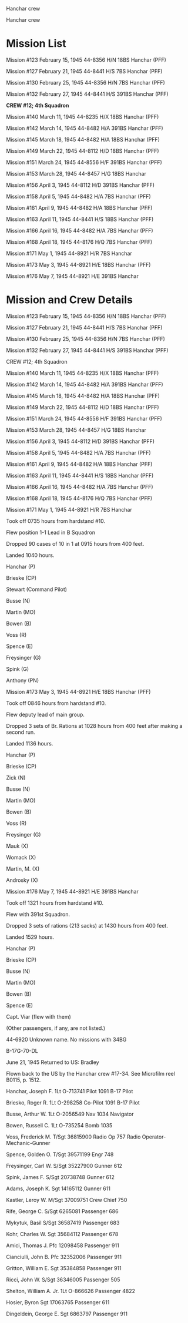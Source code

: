 





Hanchar crew






 




Hanchar crew

# Mission List

Mission #123 February 15, 1945 44-8356 H/N 18BS Hanchar
(PFF)

Mission #127 February 21, 1945 44-8441 H/S 7BS Hanchar (PFF)

Mission #130 February 25, 1945 44-8356 H/N 7BS Hanchar (PFF)

Mission #132 February 27, 1945 44-8441 H/S 391BS Hanchar
(PFF)

**CREW #12; 4th Squadron**

Mission #140 March 11, 1945 44-8235 H/X 18BS Hanchar (PFF)

Mission #142 March 14, 1945 44-8482 H/A 391BS Hanchar (PFF)

Mission #145 March 18, 1945 44-8482 H/A 18BS Hanchar (PFF)

Mission #149 March 22, 1945 44-8112 H/D 18BS Hanchar (PFF)

Mission #151 March 24, 1945 44-8556 H/F 391BS Hanchar (PFF)

Mission #153 March 28, 1945 44-8457 H/G 18BS Hanchar

Mission #156 April 3, 1945 44-8112 H/D 391BS Hanchar (PFF)

Mission #158 April 5, 1945 44-8482 H/A 7BS Hanchar (PFF)

Mission #161 April 9, 1945 44-8482 H/A 18BS Hanchar (PFF)

Mission #163 April 11, 1945 44-8441 H/S 18BS Hanchar (PFF)

Mission #166 April 16, 1945 44-8482 H/A 7BS Hanchar (PFF)

Mission #168 April 18, 1945 44-8176 H/Q 7BS Hanchar (PFF)

Mission #171 May 1, 1945 44-8921 H/R 7BS Hanchar

Mission #173 May 3, 1945 44-8921 H/E 18BS Hanchar (PFF)

Mission #176 May 7, 1945 44-8921 H/E 391BS Hanchar

# Mission and Crew Details

Mission #123 February 15, 1945 44-8356 H/N 18BS Hanchar
(PFF)

Mission #127 February 21, 1945 44-8441 H/S 7BS Hanchar (PFF)

Mission #130 February 25, 1945 44-8356 H/N 7BS Hanchar (PFF)

Mission #132 February 27, 1945 44-8441 H/S 391BS Hanchar
(PFF)

CREW #12; 4th Squadron

Mission #140 March 11, 1945 44-8235 H/X 18BS Hanchar (PFF)

Mission #142 March 14, 1945 44-8482 H/A 391BS Hanchar (PFF)

Mission #145 March 18, 1945 44-8482 H/A 18BS Hanchar (PFF)

Mission #149 March 22, 1945 44-8112 H/D 18BS Hanchar (PFF)

Mission #151 March 24, 1945 44-8556 H/F 391BS Hanchar (PFF)

Mission #153 March 28, 1945 44-8457 H/G 18BS Hanchar

Mission #156 April 3, 1945 44-8112 H/D 391BS Hanchar (PFF)

Mission #158 April 5, 1945 44-8482 H/A 7BS Hanchar (PFF)

Mission #161 April 9, 1945 44-8482 H/A 18BS Hanchar (PFF)

Mission #163 April 11, 1945 44-8441 H/S 18BS Hanchar (PFF)

Mission #166 April 16, 1945 44-8482 H/A 7BS Hanchar (PFF)

Mission #168 April 18, 1945 44-8176 H/Q 7BS Hanchar (PFF)

Mission #171 May 1, 1945 44-8921 H/R 7BS Hanchar

Took off 0735 hours from hardstand #10.

Flew position 1-1 Lead in B Squadron

Dropped 90 cases of 10 in 1 at 0915 hours from 400 feet.

Landed 1040 hours.

Hanchar (P)

Brieske (CP)

Stewart (Command Pilot)

Busse (N)

Martin (MO)

Bowen (B)

Voss (R)

Spence (E)

Freysinger (G)

Spink (G)

Anthony (PN)

Mission #173 May 3, 1945 44-8921 H/E 18BS Hanchar (PFF)

Took off 0846 hours from hardstand #10.

Flew deputy lead of main group.

Dropped 3 sets of Br. Rations at 1028 hours from 400 feet
after making a second run.

Landed 1136 hours.

Hanchar (P)

Brieske (CP)

Zick (N)

Busse (N)

Martin (MO)

Bowen (B)

Voss (R)

Freysinger (G)

Mauk (X)

Womack (X)

Martin, M. (X)

Androsky (X)

Mission #176 May 7, 1945 44-8921 H/E 391BS Hanchar

Took off 1321 hours from hardstand #10.

Flew with 391st Squadron.

Dropped 3 sets of rations (213 sacks) at 1430 hours from 400
feet.

Landed 1529 hours.

Hanchar (P)

Brieske (CP)

Busse (N)

Martin (MO)

Bowen (B)

Spence (E)

Capt. Viar (flew with them)

(Other passengers, if any, are not listed.)

44-6920 Unknown name. No missions with 34BG

B-17G-70-DL

June 21, 1945 Returned to US: Bradley

Flown back to the US by the Hanchar crew #17-34. See
Microfilm reel B0115, p. 1512\.

Hanchar, Joseph
F.
1Lt O-713741
Pilot
1091 B-17 Pilot

Briesko, Roger
R.
1Lt
O-298258
Co-Pilot
1091 B-17 Pilot

Busse, Arthur
W.
1Lt
O-2056549
Nav
1034 Navigator

Bowen, Russell
C.
1Lt
O-735254
Bomb
1035

Voss, Frederick
M.
T/Sgt
36815900
Radio
Op
757 Radio Operator-
Mechanic-Gunner

Spence, Golden
O.
T/Sgt 39571199
Engr
748

Freysinger, Carl
W.
S/Sgt
35227900
Gunner
612

Spink, James
F.
S/Sgt
20738748
Gunner
612

Adams, Joseph
K.
Sgt
14165112
Gunner
611

Kastler, Leroy
W.
M/Sgt 37009751
Crew
Chief
750

Rife, George
C.
S/Sgt
6265081
Passenger
686

Mykytuk,
Basil
S/Sgt
36587419
Passenger
683

Kohr, Charles
W.
Sgt
35684112
Passenger
678

Amici, Thomas J.
Pfc
12098458
Passenger
911

Cianciulli, John
B.
Pfc
32352006
Passenger
911

Gritton, William
E.
Sgt
35384858
Passenger
911

Ricci, John
W.
S/Sgt
36346005
Passenger
505

Shelton, William A.
Jr.
1Lt
O-866626
Passenger
4822

Hosier,
Byron
Sgt
17063765
Passenger
611

Dingeldein, George
E.
Sgt 6863797
Passenger
911




